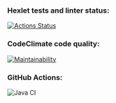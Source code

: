 ### Hexlet tests and linter status:
[![Actions Status](https://github.com/ClarityZero/java-project-lvl1/workflows/hexlet-check/badge.svg)](https://github.com/ClarityZero/java-project-lvl1/actions)

### CodeClimate code quality:
[![Maintainability](https://api.codeclimate.com/v1/badges/a99a88d28ad37a79dbf6/maintainability)](https://codeclimate.com/github/codeclimate/codeclimate/maintainability)

### GitHub Actions:
![Java CI](https://github.com/ClarityZero/java-project-lvl1/workflows/main.yml/badge.svg)
